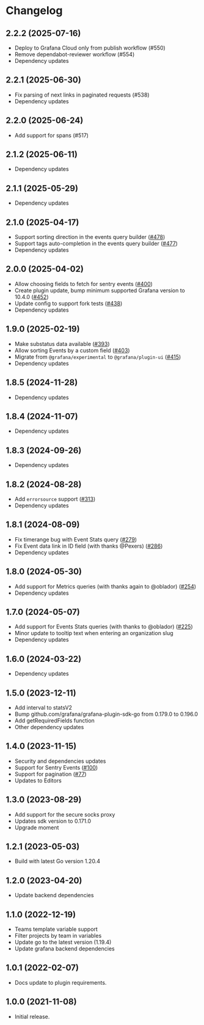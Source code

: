 # Changelog

## 2.2.2 (2025-07-16)

- Deploy to Grafana Cloud only from publish workflow (#550)
- Remove dependabot-reviewer workflow (#554)
- Dependency updates

## 2.2.1 (2025-06-30)

- Fix parsing of next links in paginated requests (#538)
- Dependency updates

## 2.2.0 (2025-06-24)

- Add support for spans (#517)

## 2.1.2 (2025-06-11)

- Dependency updates

## 2.1.1 (2025-05-29)

- Dependency updates

## 2.1.0 (2025-04-17)

- Support sorting direction in the events query builder ([#478](https://github.com/grafana/sentry-datasource/pull/478))
- Support tags auto-completion in the events query builder ([#477](https://github.com/grafana/sentry-datasource/pull/477))
- Dependency updates

## 2.0.0 (2025-04-02)

- Allow choosing fields to fetch for sentry events ([#400](https://github.com/grafana/sentry-datasource/pull/400))
- Create plugin update, bump minimum supported Grafana version to 10.4.0 ([#452](https://github.com/grafana/sentry-datasource/pull/452))
- Update config to support fork tests ([#438](https://github.com/grafana/sentry-datasource/pull/438))
- Dependency updates

## 1.9.0 (2025-02-19)

- Make substatus data available ([#393](https://github.com/grafana/sentry-datasource/pull/393))
- Allow sorting Events by a custom field ([#403](https://github.com/grafana/sentry-datasource/pull/403))
- Migrate from `@grafana/experimental` to `@grafana/plugin-ui` ([#415](https://github.com/grafana/sentry-datasource/pull/415))
- Dependency updates

## 1.8.5 (2024-11-28)

- Dependency updates

## 1.8.4 (2024-11-07)

- Dependency updates

## 1.8.3 (2024-09-26)

- Dependency updates

## 1.8.2 (2024-08-28)

- Add `errorsource` support ([#313](https://github.com/grafana/sentry-datasource/pull/313))
- Dependency updates

## 1.8.1 (2024-08-09)

- Fix timerange bug with Event Stats query ([#279](https://github.com/grafana/sentry-datasource/pull/279))
- Fix Event data link in ID field (with thanks @Pexers) ([#286](https://github.com/grafana/sentry-datasource/pull/286))
- Dependency updates

## 1.8.0 (2024-05-30)

- Add support for Metrics queries (with thanks again to @oblador) ([#254](https://github.com/grafana/sentry-datasource/pull/254))
- Dependency updates

## 1.7.0 (2024-05-07)

- Add support for Events Stats queries (with thanks to @oblador) ([#225](https://github.com/grafana/sentry-datasource/pull/225))
- Minor update to tooltip text when entering an organization slug
- Dependency updates

## 1.6.0 (2024-03-22)

- Dependency updates

## 1.5.0 (2023-12-11)

- Add interval to statsV2
- Bump github.com/grafana/grafana-plugin-sdk-go from 0.179.0 to 0.196.0
- Add getRequiredFields function
- Other dependency updates

## 1.4.0 (2023-11-15)

- Security and dependencies updates
- Support for Sentry Events ([#100](https://github.com/grafana/sentry-datasource/pull/100))
- Support for pagination ([#77](https://github.com/grafana/sentry-datasource/pull/77))
- Updates to Editors

## 1.3.0 (2023-08-29)

- Add support for the secure socks proxy
- Updates sdk version to 0.171.0
- Upgrade moment

## 1.2.1 (2023-05-03)

- Build with latest Go version 1.20.4

## 1.2.0 (2023-04-20)

- Update backend dependencies

## 1.1.0 (2022-12-19)

- Teams template variable support
- Filter projects by team in variables
- Update go to the latest version (1.19.4)
- Update grafana backend dependencies

## 1.0.1 (2022-02-07)

- Docs update to plugin requirements.

## 1.0.0 (2021-11-08)

- Initial release.

